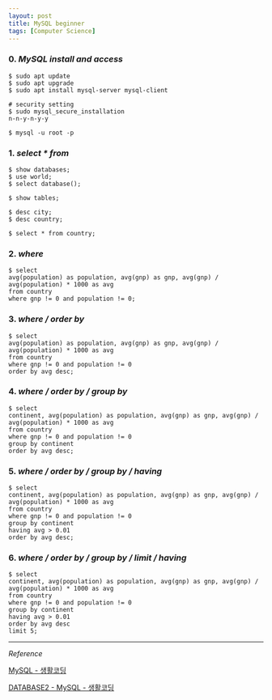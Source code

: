```yaml
---
layout: post
title: MySQL beginner
tags: [Computer Science]
---
```


### 0. *MySQL install and access*

```
$ sudo apt update
$ sudo apt upgrade
$ sudo apt install mysql-server mysql-client

# security setting
$ sudo mysql_secure_installation
n-n-y-n-y-y

$ mysql -u root -p
```


### 1. *select * from*

```
$ show databases;
$ use world;
$ select database();

$ show tables;

$ desc city;
$ desc country;

$ select * from country;
```

### 2. *where*

```
$ select
avg(population) as population, avg(gnp) as gnp, avg(gnp) / avg(population) * 1000 as avg
from country
where gnp != 0 and population != 0;
```


### 3. *where / order by*

```
$ select
avg(population) as population, avg(gnp) as gnp, avg(gnp) / avg(population) * 1000 as avg
from country
where gnp != 0 and population != 0
order by avg desc;
```


### 4. *where / order by / group by*

```
$ select
continent, avg(population) as population, avg(gnp) as gnp, avg(gnp) / avg(population) * 1000 as avg
from country
where gnp != 0 and population != 0
group by continent
order by avg desc;
```


### 5. *where / order by / group by / having*

```
$ select
continent, avg(population) as population, avg(gnp) as gnp, avg(gnp) / avg(population) * 1000 as avg
from country
where gnp != 0 and population != 0
group by continent
having avg > 0.01
order by avg desc;
```


### 6. *where / order by / group by / limit / having*

```
$ select
continent, avg(population) as population, avg(gnp) as gnp, avg(gnp) / avg(population) * 1000 as avg
from country
where gnp != 0 and population != 0
group by continent
having avg > 0.01
order by avg desc
limit 5;
```


***

*Reference*


[MySQL - 생활코딩](https://opentutorials.org/course/195)

[DATABASE2 - MySQL - 생활코딩](https://opentutorials.org/course/3161)
